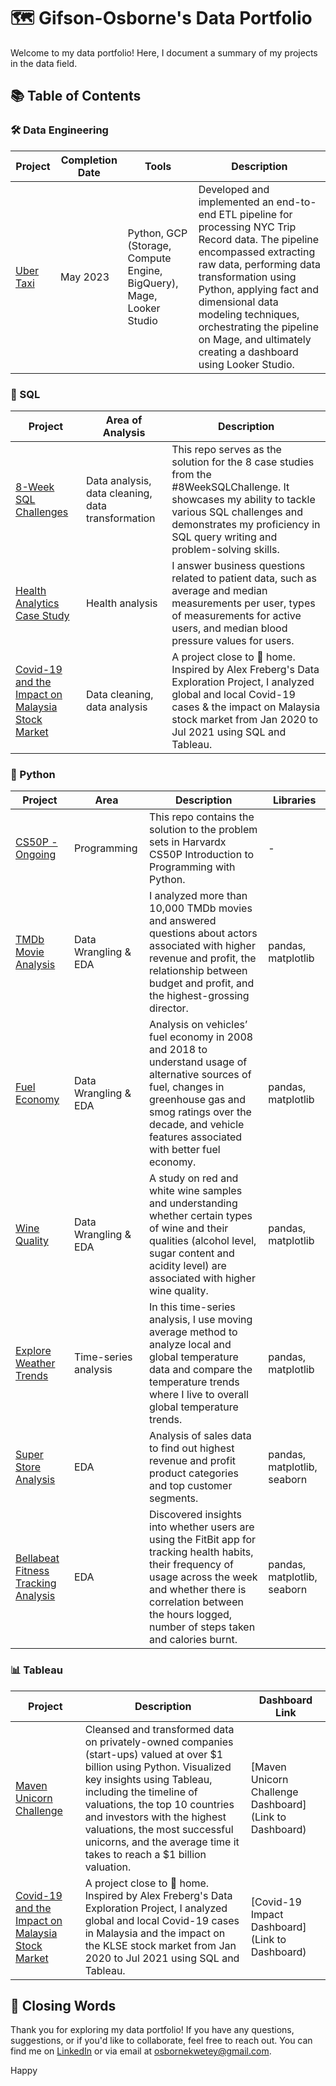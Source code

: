 # 🗺 Gifson-Osborne's Data Portfolio

Welcome to my data portfolio! Here, I document a summary of my projects in the data field.

## 📚 Table of Contents

### 🛠 Data Engineering
| Project                | Completion Date | Tools                                          | Description                                       |
|------------------------|------------------|------------------------------------------------|---------------------------------------------------|
| [Uber Taxi](Link)       | May 2023          | Python, GCP (Storage, Compute Engine, BigQuery), Mage, Looker Studio | Developed and implemented an end-to-end ETL pipeline for processing NYC Trip Record data. The pipeline encompassed extracting raw data, performing data transformation using Python, applying fact and dimensional data modeling techniques, orchestrating the pipeline on Mage, and ultimately creating a dashboard using Looker Studio. |

### 💾 SQL
| Project                               | Area of Analysis                     | Description                                                                                                                                                                                   |
|---------------------------------------|--------------------------------------|-----------------------------------------------------------------------------------------------------------------------------------------------------------------------------------------------|
| [8-Week SQL Challenges](Link)          | Data analysis, data cleaning, data transformation | This repo serves as the solution for the 8 case studies from the #8WeekSQLChallenge. It showcases my ability to tackle various SQL challenges and demonstrates my proficiency in SQL query writing and problem-solving skills. |
| [Health Analytics Case Study](Link)    | Health analysis                      | I answer business questions related to patient data, such as average and median measurements per user, types of measurements for active users, and median blood pressure values for users.   |
| [Covid-19 and the Impact on Malaysia Stock Market](Link) | Data cleaning, data analysis | A project close to 🏡 home. Inspired by Alex Freberg's Data Exploration Project, I analyzed global and local Covid-19 cases & the impact on Malaysia stock market from Jan 2020 to Jul 2021 using SQL and Tableau. |

### 🐍 Python
| Project                               | Area                 | Description                                                                                                                                                                                   | Libraries              |
|---------------------------------------|----------------------|-----------------------------------------------------------------------------------------------------------------------------------------------------------------------------------------------|------------------------|
| [CS50P - Ongoing](Link)                | Programming          | This repo contains the solution to the problem sets in Harvardx CS50P Introduction to Programming with Python.                                                                              | -                      |
| [TMDb Movie Analysis](Link)            | Data Wrangling & EDA | I analyzed more than 10,000 TMDb movies and answered questions about actors associated with higher revenue and profit, the relationship between budget and profit, and the highest-grossing director. | pandas, matplotlib     |
| [Fuel Economy](Link)                   | Data Wrangling & EDA | Analysis on vehicles’ fuel economy in 2008 and 2018 to understand usage of alternative sources of fuel, changes in greenhouse gas and smog ratings over the decade, and vehicle features associated with better fuel economy. | pandas, matplotlib     |
| [Wine Quality](Link)                   | Data Wrangling & EDA | A study on red and white wine samples and understanding whether certain types of wine and their qualities (alcohol level, sugar content and acidity level) are associated with higher wine quality. | pandas, matplotlib     |
| [Explore Weather Trends](Link)         | Time-series analysis  | In this time-series analysis, I use moving average method to analyze local and global temperature data and compare the temperature trends where I live to overall global temperature trends. | pandas, matplotlib     |
| [Super Store Analysis](Link)           | EDA                  | Analysis of sales data to find out highest revenue and profit product categories and top customer segments.                                                                              | pandas, matplotlib, seaborn |
| [Bellabeat Fitness Tracking Analysis](Link) | EDA               | Discovered insights into whether users are using the FitBit app for tracking health habits, their frequency of usage across the week and whether there is correlation between the hours logged, number of steps taken and calories burnt. | pandas, matplotlib, seaborn |

### 📊 Tableau
| Project                               | Description                                                          | Dashboard Link                                      |
|---------------------------------------|----------------------------------------------------------------------|------------------------------------------------------|
| [Maven Unicorn Challenge](Link)        | Cleansed and transformed data on privately-owned companies (start-ups) valued at over $1 billion using Python. Visualized key insights using Tableau, including the timeline of valuations, the top 10 countries and investors with the highest valuations, the most successful unicorns, and the average time it takes to reach a $1 billion valuation. | [Maven Unicorn Challenge Dashboard](Link to Dashboard) |
| [Covid-19 and the Impact on Malaysia Stock Market](Link) | A project close to 🏡 home. Inspired by Alex Freberg's Data Exploration Project, I analyzed global and local Covid-19 cases in Malaysia and the impact on the KLSE stock market from Jan 2020 to Jul 2021 using SQL and Tableau. | [Covid-19 Impact Dashboard](Link to Dashboard) |

## 🌟 Closing Words

Thank you for exploring my data portfolio! If you have any questions, suggestions, or if you'd like to collaborate, feel free to reach out. You can find me on [LinkedIn](https://www.linkedin.com/in/giftson-osborne-affum-6b1853183/) or via email at [osbornekwetey@gmail.com](mailto:osbornekwetey@gmail.com).

Happy
